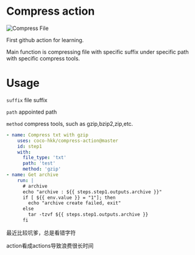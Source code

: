# Compress action

![Compress File](https://github.com/coco-hkk/compress-action/workflows/Compress%20File/badge.svg)

First github action for learning.

Main function is compressing file with specific suffix under
specific path with specific compress tools.

# Usage

`suffix` file suffix

`path`   appointed path

`method` compress tools, such as gzip,bzip2,zip,etc.

```yaml
- name: Compress txt with gzip
    uses: coco-hkk/compress-action@master
    id: step1
    with:
      file_type: 'txt'
      path: 'test'
      method: 'gzip'
- name: Get archive
    run: |
      # archive
      echo "archive : ${{ steps.step1.outputs.archive }}"
      if [ ${{ env.value }} = "1"]; then
        echo "archive create failed, exit"
      else
        tar -tzvf ${{ steps.step1.outputs.archive }}
      fi
```

最近比较坑爹，总是看错字符

action看成actions导致浪费很长时间

